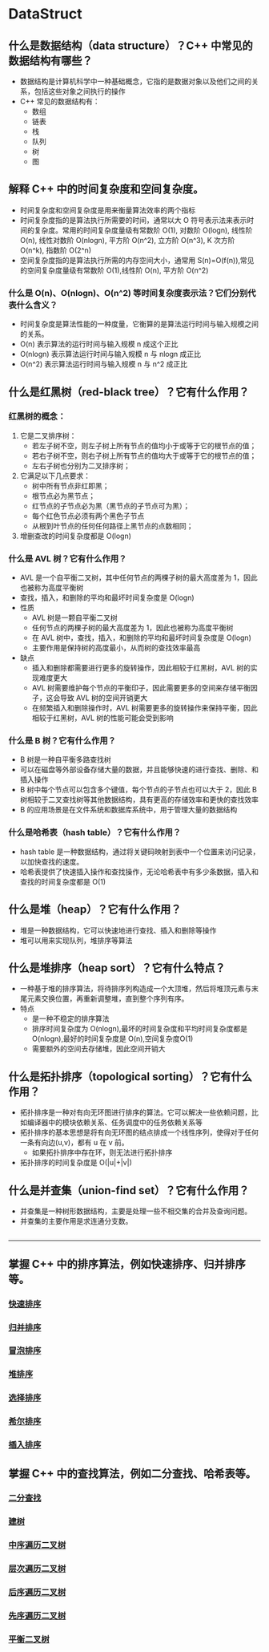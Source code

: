 # DataStruct

## 什么是数据结构（data structure）？C++ 中常见的数据结构有哪些？
+ 数据结构是计算机科学中一种基础概念，它指的是数据对象以及他们之间的关系，包括这些对象之间执行的操作
+ C++ 常见的数据结构有：
    - 数组
    - 链表
    - 栈
    - 队列
    - 树
    - 图

## 解释 C++ 中的时间复杂度和空间复杂度。
+ 时间复杂度和空间复杂度是用来衡量算法效率的两个指标
+ 时间复杂度指的是算法执行所需要的时间，通常以大 O 符号表示法来表示时间的复杂度。常用的时间复杂度量级有常数阶 O(1), 对数阶 O(logn), 线性阶 O(n), 线性对数阶 O(nlogn), 平方阶 O(n^2), 立方阶 O(n^3), K 次方阶 O(n^k), 指数阶 O(2^n)
+ 空间复杂度指的是算法执行所需的内存空间大小，通常用 S(n)=O(f(n)),常见的空间复杂度量级有常数阶 O(1),线性阶 O(n), 平方阶 O(n^2)

### 什么是 O(n)、O(nlogn)、O(n^2) 等时间复杂度表示法？它们分别代表什么含义？
+ 时间复杂度是算法性能的一种度量，它衡算的是算法运行时间与输入规模之间的关系。
+ O(n) 表示算法的运行时间与输入规模 n 成这个正比
+ O(nlogn) 表示算法运行时间与输入规模 n 与 nlogn 成正比
+ O(n^2) 表示算法运行时间与输入规模 n 与 n^2 成正比

##  什么是红黑树（red-black tree）？它有什么作用？
### 红黑树的概念：
1. 它是二叉排序树：
    + 若左子树不空，则左子树上所有节点的值均小于或等于它的根节点的值；
    + 若右子树不空，则右子树上所有节点的值均大于或等于它的根节点的值；
    + 左右子树也分别为二叉排序树；
2. 它满足以下几点要求：
    + 树中所有节点非红即黑；
    + 根节点必为黑节点；
    + 红节点的子节点必为黑（黑节点的子节点可为黑）；
    + 每个红色节点必须有两个黑色子节点
    + 从根到叶节点的任何任何路径上黑节点的点数相同；
3. 增删查改的时间复杂度都是 O(logn)

### 什么是 AVL 树？它有什么作用？
+ AVL 是一个自平衡二叉树，其中任何节点的两棵子树的最大高度差为 1，因此也被称为高度平衡树
+ 查找，插入，和删除的平均和最坏时间复杂度是 O(logn)
+ 性质
    + AVL 树是一颗自平衡二叉树
    + 任何节点的两棵子树的最大高度差为 1，因此也被称为高度平衡树
    + 在 AVL 树中，查找，插入，和删除的平均和最坏时间复杂度是 O(logn)
    + 主要作用是保持树的高度最小，从而树的查找效率最高
+ 缺点
    + 插入和删除都需要进行更多的旋转操作，因此相较于红黑树，AVL 树的实现难度更大
    + AVL 树需要维护每个节点的平衡印子，因此需要更多的空间来存储平衡因子，这会导致 AVL 树的空间开销更大
    + 在频繁插入和删除操作时，AVL 树需要更多的旋转操作来保持平衡，因此相较于红黑树，AVL 树的性能可能会受到影响

### 什么是 B 树？它有什么作用？
+ B 树是一种自平衡多路查找树
+ 可以在磁盘等外部设备存储大量的数据，并且能够快速的进行查找、删除、和插入操作
+ B 树中每个节点可以包含多个键值，每个节点的子节点也可以大于 2，因此 B 树相较于二叉查找树等其他数据结构，具有更高的存储效率和更快的查找效率
+ B 的应用场景是在文件系统和数据库系统中，用于管理大量的数据结构

### 什么是哈希表（hash table）？它有什么作用？
+ hash table 是一种数据结构，通过将关键码映射到表中一个位置来访问记录，以加快查找的速度。
+ 哈希表提供了快速插入操作和查找操作，无论哈希表中有多少条数据，插入和查找的时间复杂度都是 O(1)

## 什么是堆（heap）？它有什么作用？
+ 堆是一种数据结构，它可以快速地进行查找、插入和删除等操作
+ 堆可以用来实现队列，堆排序等算法

## 什么是堆排序（heap sort）？它有什么特点？
+ 一种基于堆的排序算法，将待排序列构造成一个大顶堆，然后将堆顶元素与末尾元素交换位置，再重新调整堆，直到整个序列有序。
+ 特点
    - 是一种不稳定的排序算法
    - 排序时间复杂度为 O(nlogn),最坏的时间复杂度和平均时间复杂度都是 O(nlogn),最好的时间复杂度是 O(n),空间复杂度O(1)
    - 需要额外的空间去存储堆，因此空间开销大

## 什么是拓扑排序（topological sorting）？它有什么作用？
+ 拓扑排序是一种对有向无环图进行排序的算法。它可以解决一些依赖问题，比如编译器中的模块依赖关系、任务调度中的任务依赖关系等
+ 拓扑排序的基本思想是将有向无环图的结点排成一个线性序列，使得对于任何一条有向边(u,v)，都有 u 在 v 前。
    - 如果拓扑排序中存在环，则无法进行拓扑排序
+ 拓扑排序的时间复杂度是  O(|u|+|v|)

## 什么是并查集（union-find set）？它有什么作用？
+ 并查集是一种树形数据结构，主要是处理一些不相交集的合并及查询问题。
+ 并查集的主要作用是求连通分支数。

## 

---

## 掌握 C++ 中的排序算法，例如快速排序、归并排序等。
### [快速排序](./quickSort.cpp)
### [归并排序](./mergeSort.cpp)
### [冒泡排序](./bubbleSort.cpp)
### [堆排序](./heapSort.cpp)
### [选择排序](./selectSort.cpp)
### [希尔排序](./shellSort.cpp)
### [插入排序](./insertSort.cpp)

## 掌握 C++ 中的查找算法，例如二分查找、哈希表等。
### [二分查找](./binaryTree.cpp)
### [建树](./createTree.cpp)
### [中序遍历二叉树](./inorderTraversal.cpp)
### [层次遍历二叉树](./levelOrder.cpp)
### [后序遍历二叉树](./postorderTraversal.cpp)
### [先序遍历二叉树](./preorderTraversal.cpp)
### [平衡二叉树](./AVL.cpp)

